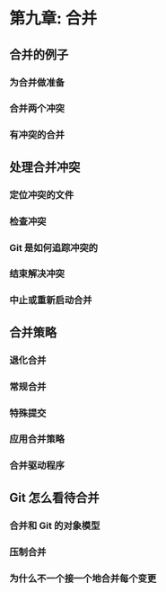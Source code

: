 # 第九章: 合并 #

## 合并的例子 ##

### 为合并做准备 ###

### 合并两个冲突 ###

### 有冲突的合并 ###

## 处理合并冲突 ##

### 定位冲突的文件 ###

### 检查冲突 ###

### Git 是如何追踪冲突的 ###

### 结束解决冲突 ###

### 中止或重新启动合并 ###

## 合并策略 ##

### 退化合并 ###

### 常规合并 ###

### 特殊提交 ###

### 应用合并策略 ###

### 合并驱动程序 ###

## Git 怎么看待合并 ##

### 合并和 Git 的对象模型 ###

### 压制合并 ###

### 为什么不一个接一个地合并每个变更 ###


